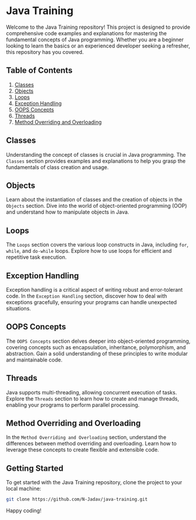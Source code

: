 # Java Training

Welcome to the Java Training repository! This project is designed to provide comprehensive code examples and explanations for mastering the fundamental concepts of Java programming. Whether you are a beginner looking to learn the basics or an experienced developer seeking a refresher, this repository has you covered.

## Table of Contents

1. [Classes](#classes)
2. [Objects](#objects)
3. [Loops](#loops)
4. [Exception Handling](#exception-handling)
5. [OOPS Concepts](#oops-concepts)
6. [Threads](#threads)
7. [Method Overriding and Overloading](#method-overriding-and-overloading)

## Classes

Understanding the concept of classes is crucial in Java programming. The `Classes` section provides examples and explanations to help you grasp the fundamentals of class creation and usage.

## Objects

Learn about the instantiation of classes and the creation of objects in the `Objects` section. Dive into the world of object-oriented programming (OOP) and understand how to manipulate objects in Java.

## Loops

The `Loops` section covers the various loop constructs in Java, including `for`, `while`, and `do-while` loops. Explore how to use loops for efficient and repetitive task execution.

## Exception Handling

Exception handling is a critical aspect of writing robust and error-tolerant code. In the `Exception Handling` section, discover how to deal with exceptions gracefully, ensuring your programs can handle unexpected situations.

## OOPS Concepts

The `OOPS Concepts` section delves deeper into object-oriented programming, covering concepts such as encapsulation, inheritance, polymorphism, and abstraction. Gain a solid understanding of these principles to write modular and maintainable code.

## Threads

Java supports multi-threading, allowing concurrent execution of tasks. Explore the `Threads` section to learn how to create and manage threads, enabling your programs to perform parallel processing.

## Method Overriding and Overloading

In the `Method Overriding and Overloading` section, understand the differences between method overriding and overloading. Learn how to leverage these concepts to create flexible and extensible code.

## Getting Started

To get started with the Java Training repository, clone the project to your local machine:

```bash
git clone https://github.com/N-Jadav/java-training.git
```


Happy coding!